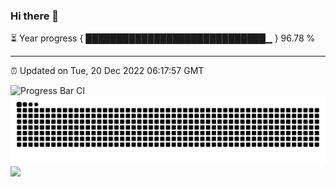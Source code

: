 ### Hi there 👋

⏳ Year progress { █████████████████████████████▁ } 96.78 %

---

⏰ Updated on Tue, 20 Dec 2022 06:17:57 GMT

![Progress Bar CI](https://github.com/liununu/liununu/workflows/Progress%20Bar%20CI/badge.svg)![](https://raw.githubusercontent.com/L1cardo/L1cardo/main/assets/github-contribution-grid-snake.svg)![](https://raw.githubusercontent.com/seesaws/seesaws/main/assets/github-contribution-grid-snake.svg)
